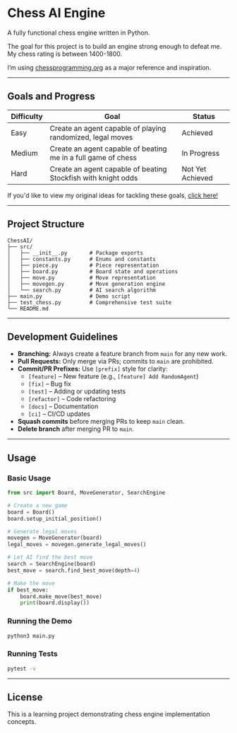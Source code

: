 # Chess AI Engine

A fully functional chess engine written in Python.

The goal for this project is to build an engine strong enough to defeat me. My chess rating is between 1400-1800.

I’m using [chessprogramming.org](https://www.chessprogramming.org/) as a major reference and inspiration.

---

## Goals and Progress

| Difficulty | Goal                                                          | Status           |
| ---------- | ------------------------------------------------------------- | ---------------- |
| Easy       | Create an agent capable of playing randomized, legal moves    | Achieved         |
| Medium     | Create an agent capable of beating me in a full game of chess | In Progress      |
| Hard       | Create an agent capable of beating Stockfish with knight odds | Not Yet Achieved |

If you'd like to view my original ideas for tackling these goals, [click here!](GOAL_NOTES.md)

---

## Project Structure

```
ChessAI/
├── src/
│   ├── __init__.py       # Package exports
│   ├── constants.py      # Enums and constants
│   ├── piece.py          # Piece representation
│   ├── board.py          # Board state and operations
│   ├── move.py           # Move representation
│   ├── movegen.py        # Move generation engine
│   └── search.py         # AI search algorithm
├── main.py               # Demo script
├── test_chess.py         # Comprehensive test suite
└── README.md
```

---

## Development Guidelines

- **Branching:** Always create a feature branch from `main` for any new work.
- **Pull Requests:** Only merge via PRs; commits to `main` are prohibited.
- **Commit/PR Prefixes:** Use `[prefix]` style for clarity:
  - `[feature]` – New feature (e.g., `[feature] Add RandomAgent`)
  - `[fix]` – Bug fix
  - `[test]` – Adding or updating tests
  - `[refactor]` – Code refactoring
  - `[docs]` – Documentation
  - `[ci]` – CI/CD updates
- **Squash commits** before merging PRs to keep `main` clean.
- **Delete branch** after merging PR to `main`.

---

## Usage

### Basic Usage

```python
from src import Board, MoveGenerator, SearchEngine

# Create a new game
board = Board()
board.setup_initial_position()

# Generate legal moves
movegen = MoveGenerator(board)
legal_moves = movegen.generate_legal_moves()

# Let AI find the best move
search = SearchEngine(board)
best_move = search.find_best_move(depth=4)

# Make the move
if best_move:
    board.make_move(best_move)
    print(board.display())
```

### Running the Demo

```bash
python3 main.py
```

### Running Tests

```bash
pytest -v
```

---

## License

This is a learning project demonstrating chess engine implementation concepts.
